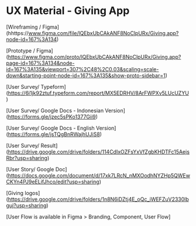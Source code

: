 # UX Material - Giving App

[Wireframing / Figma] (hhttps://www.figma.com/file/lQEbxUbCAkANF8NoClpURx/Giving.app?node-id=167%3A134) 

[Prototype / Figma]  (https://www.figma.com/proto/lQEbxUbCAkANF8NoClpURx/Giving.app?page-id=167%3A134&node-id=167%3A135&viewport=307%2C48%2C0.03&scaling=scale-down&starting-point-node-id=167%3A135&show-proto-sidebar=1)

[User Survey/ Typeform] (https://6i1jk92ztuf.typeform.com/report/MX5EDRHV/8ArFWPXv5LUcUZYU)

[User Survey/ Google Docs - Indonesian Version] (https://forms.gle/jzec5sPKo1377Gii9)

[User Survey/ Google Docs - English Version] (https://forms.gle/jsTQgBnRWajhUJiS8)

[User Survey/ Result] (https://drive.google.com/drive/folders/114CdIxOZFsYxVfZgbKHDTFc15AejsRbr?usp=sharing)

[User Story/ Google Doc]  (https://docs.google.com/document/d/17xk7LRcN_nMXOodhNYZHp5QWEwCKYn4PJ9eELifJhco/edit?usp=sharing)

[Giving logos] (https://drive.google.com/drive/folders/1n8N6iDZtj4E_oQc_iWEFZuV2330lbguj?usp=sharing)

[User Flow is available in Figma > Branding, Component, User Flow]
